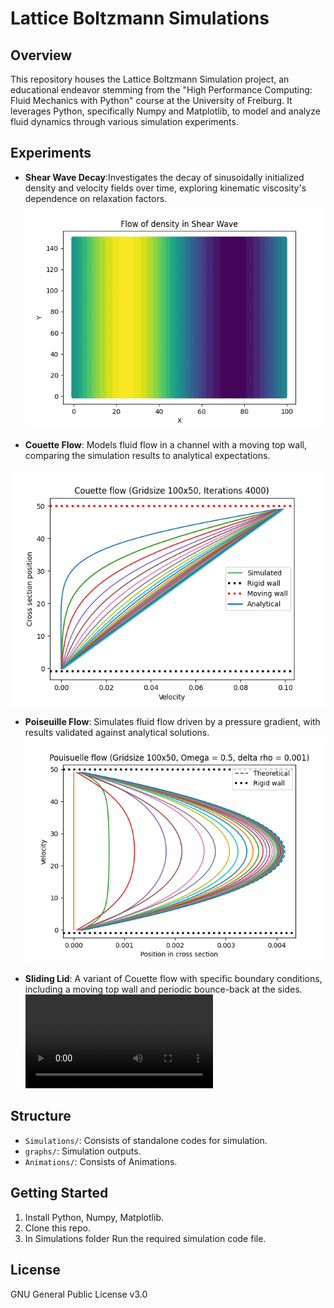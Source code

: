 
# Lattice Boltzmann Simulations

## Overview
This repository houses the Lattice Boltzmann Simulation project, an educational endeavor stemming from the "High Performance Computing: Fluid Mechanics with Python" course at the University of Freiburg. It leverages Python, specifically Numpy and Matplotlib, to model and analyze fluid dynamics through various simulation experiments.

## Experiments
- **Shear Wave Decay**:Investigates the decay of sinusoidally initialized density and velocity fields over time, exploring kinematic viscosity's dependence on relaxation factors.
![Shear wave decay - Density flow](Animations/density_flow.gif)

- **Couette Flow**: Models fluid flow in a channel with a moving top wall, comparing the simulation results to analytical expectations.

 ![Couette floe](graphs/couette/CouetteFlow4000.png)

- **Poiseuille Flow**: Simulates fluid flow driven by a pressure gradient, with results validated against analytical solutions.
 ![Couette floe](graphs/poiseuli/PouisuelleFlow.png)



- **Sliding Lid**: A variant of Couette flow with specific boundary conditions, including a moving top wall and periodic bounce-back at the sides.
![Sliding Lid](Animations/SlidingLid.mp4)

## Structure
- `Simulations/`: Consists of standalone codes for simulation.
- `graphs/`: Simulation outputs.
- `Animations/`: Consists of Animations.

## Getting Started
1. Install Python, Numpy, Matplotlib.
2. Clone this repo.
3. In Simulations folder Run the required simulation code file.

## License
GNU General Public License v3.0
